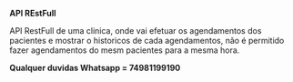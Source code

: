 **API REstFull**

API RestFull de uma clinica, onde vai efetuar os agendamentos dos pacientes e mostrar o historicos de cada agendamentos,
não é permitido fazer agendamentos do mesm pacientes para a mesma hora.

**Qualquer duvidas Whatsapp = 74981199190**
